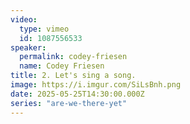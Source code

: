 ```yaml
---
video:
  type: vimeo
  id: 1087556533
speaker:
  permalink: codey-friesen
  name: Codey Friesen
title: 2. Let's sing a song.
image: https://i.imgur.com/SiLsBnh.png
date: 2025-05-25T14:30:00.000Z
series: "are-we-there-yet"
---
```

